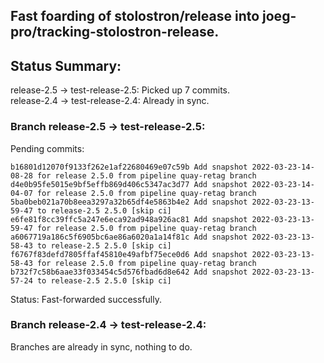 ## Fast foarding of stolostron/release into joeg-pro/tracking-stolostron-release.

## Status Summary:

release-2.5 -> test-release-2.5: Picked up 7 commits.  
release-2.4 -> test-release-2.4: Already in sync.  

### Branch release-2.5 -> test-release-2.5:

Pending commits:

```
b16801d12070f9133f262e1af22680469e07c59b Add snapshot 2022-03-23-14-08-28 for release 2.5.0 from pipeline quay-retag branch
d4e0b95fe5015e9bf5effb869d406c5347ac3d77 Add snapshot 2022-03-23-14-04-07 for release 2.5.0 from pipeline quay-retag branch
5ba0beb021a70b8eea3297a32b65df4e5863b4e2 Add snapshot 2022-03-23-13-59-47 to release-2.5 2.5.0 [skip ci]
e6fe81f8cc39ffc5a247e6eca92ad948a926ac81 Add snapshot 2022-03-23-13-59-47 for release 2.5.0 from pipeline quay-retag branch
a6067719a186c5f6905bc6ae86a6020a1a14f81c Add snapshot 2022-03-23-13-58-43 to release-2.5 2.5.0 [skip ci]
f6767f83defd7805ffaf45810e49afbf75ece0d6 Add snapshot 2022-03-23-13-58-43 for release 2.5.0 from pipeline quay-retag branch
b732f7c58b6aae33f033454c5d576fbad6d8e642 Add snapshot 2022-03-23-13-57-24 to release-2.5 2.5.0 [skip ci]
```

Status: Fast-forwarded successfully.

### Branch release-2.4 -> test-release-2.4:

Branches are already in sync, nothing to do.
